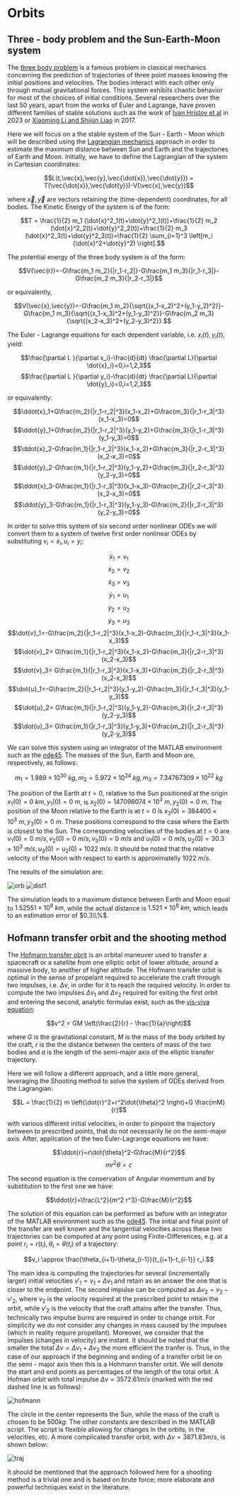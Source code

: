 # Orbits

## Three - body problem and the Sun-Earth-Moon system
The [three body problem](https://en.wikipedia.org/wiki/Three-body_problem) is a famous problem in classical mechanics concerning the prediction of trajectories of three point masses knowing the initial positions and velocities. The bodies interact with each other only through mutual gravitational forces. This system exhibits chaotic behavior for most of the choices of initial conditions. Several researchers over the last 50 years, apart from the works of Euler and Lagrange, have proven different families of stable solutions such as the work of [Ivan Hristov et al](https://arxiv.org/abs/2308.16159) in 2023 or [Xiaoming Li and Shijun Liao](https://arxiv.org/abs/1705.00527) in 2017.

Here we will focus on a the stable system of the Sun - Earth - Moon which will be described using the [Lagrangian mechanics](https://en.wikipedia.org/wiki/Lagrangian_mechanics) approach in order to estimate the maximum distance between Sun and Earth and the trajectories of Earth and Moon. Initially, we have to define the Lagrangian of the system in Cartesian coordinates:

$$L(t,\vec{x},\vec{y},\vec{\dot{x}},\vec{\dot{y}}) = T(\vec{\dot{x}},\vec{\dot{y}})-V(\vec{x},\vec{y})$$

where $\vec{x},\vec{y}$ are vectors retaining the (time-dependent) coordinates, for all bodies. The Kinetic Energy of the system is of the form:

$$T = \frac{1}{2} m_1 (\dot{x}^2_1(t)+\dot{y}^2_1(t))+\frac{1}{2} m_2 (\dot{x}^2_2(t)+\dot{y}^2_2(t))+\frac{1}{2} m_3 (\dot{x}^2_3(t)+\dot{y}^2_3(t))=\frac{1}{2} \sum_{i=1}^3 \left[m_i (\dot{x}^2+\dot{y}^2) \right].$$

The potential energy of the three body system is of the form:

$$V(\vec{r})=-G\frac{m_1 m_2}{|r_1-r_2|}-G\frac{m_1 m_3}{|r_1-r_3|}-G\frac{m_2 m_3}{|r_2-r_3|}$$

or equivalently,

$$V(\vec{x},\vec{y})=-G\frac{m_1 m_2}{\sqrt{(x_1-x_2)^2+(y_1-y_2)^2}}-G\frac{m_1 m_3}{\sqrt{(x_1-x_3)^2+(y_1-y_3)^2}}-G\frac{m_2 m_3}{\sqrt{(x_2-x_3)^2+(y_2-y_3)^2}}.$$

The Euler - Lagrange equations for each dependent variable, i.e. $x_i (t),y_i (t)$, yield:

$$\frac{\partial L }{\partial x_i}-\frac{d}{dt} \frac{\partial L}{\partial \dot{x}_i}=0,i=1,2,3$$
$$\frac{\partial L }{\partial y_i}-\frac{d}{dt} \frac{\partial L}{\partial \dot{y}_i}=0,i=1,2,3$$

or equivalently:

$$\ddot{x}_1+G\frac{m_2}{|r_1-r_2|^3}(x_1-x_2)+G\frac{m_3}{|r_1-r_3|^3}(x_1-x_3)=0$$
$$\ddot{y}_1+G\frac{m_2}{|r_1-r_2|^3}(y_1-y_2)+G\frac{m_3}{|r_1-r_3|^3}(y_1-y_3)=0$$
$$\ddot{x}_2-G\frac{m_1}{|r_1-r_2|^3}(x_1-x_2)+G\frac{m_3}{|r_2-r_3|^3}(x_2-x_3)=0$$
$$\ddot{y}_2-G\frac{m_1}{|r_1-r_2|^3}(y_1-y_2)+G\frac{m_3}{|r_2-r_3|^3}(y_2-y_3)=0$$
$$\ddot{x}_3-G\frac{m_1}{|r_1-r_3|^3}(x_1-x_3)-G\frac{m_2}{|r_2-r_3|^3}(x_2-x_3)=0$$
$$\ddot{y}_3-G\frac{m_1}{|r_1-r_3|^3}(y_1-y_3)-G\frac{m_2}{|r_2-r_3|^3}(y_2-y_3)=0$$

In order to solve this system of six second order nonlinear ODEs we will convert them to a system of twelve first order nonlinear ODEs by substituting $v_i=\dot{x}_i,u_i=\dot{y}_i$:

$$\dot{x}_1=v_1$$
$$\dot{x}_2=v_2$$
$$\dot{x}_3=v_3$$
$$\dot{y}_1=u_1$$
$$\dot{y}_2=u_2$$
$$\dot{y}_3=u_3$$
$$\dot{v}_1=-G\frac{m_2}{|r_1-r_2|^3}(x_1-x_2)-G\frac{m_3}{|r_1-r_3|^3}(x_1-x_3)$$
$$\dot{v}_2= G\frac{m_1}{|r_1-r_2|^3}(x_1-x_2)-G\frac{m_3}{|r_2-r_3|^3}(x_2-x_3)$$
$$\dot{v}_3= G\frac{m_1}{|r_1-r_3|^3}(x_1-x_3)+G\frac{m_2}{|r_2-r_3|^3}(x_2-x_3)$$
$$\dot{u}_1=-G\frac{m_2}{|r_1-r_2|^3}(y_1-y_2)-G\frac{m_3}{|r_1-r_3|^3}(y_1-y_3)$$
$$\dot{u}_2= G\frac{m_1}{|r_1-r_2|^3}(y_1-y_2)-G\frac{m_3}{|r_2-r_3|^3}(y_2-y_3)$$
$$\dot{u}_3= G\frac{m_1}{|r_1-r_3|^3}(y_1-y_3)+G\frac{m_2}{|r_2-r_3|^3}(y_2-y_3)$$

We can solve this system using an integrator of the MATLAB environment such as the [ode45](https://uk.mathworks.com/help/matlab/ref/ode45.html). The masses of the Sun, Earth and Moon are, respectively, as follows:

$$m_1 = 1.989\times 10^{30}\ kg, m_2 = 5.972\times 10^{24}\ kg, m_3 = 7.34767309\times 10^{22}\ kg$$

The position of the Earth at $t=0$, relative to the Sun positioned at the origin $x_1(0)=0\ km,y_1(0)=0\ m$, is $x_2(0)=147098074\times 10^3\ m,y_2(0)=0\ m$. The position of the Moon relative to the Earth is at $t=0$ is $x_3(0) = 384400\times 10^3\ m, y_3 (0) = 0\ m$. These positions correspond to the case where the Earth is closest to the Sun. The corresponding velocities of the bodies at $t=0$ are $v_1 (0) = 0\ m/s, v_2 (0) = 0\ m/s, v_3(0) = 0\ m/s$ and $u_1(0)=0\ m/s, u_2(0)=30.3\times 10^3\ m/s, u_3(0) = u_2(0) + 1022\ m/s$. It should be noted that the relative velocity of the Moon with respect to earth is approximatelly $1022\ m/s$.

The results of the simulation are:

![orb](https://github.com/cfilelispapadopoulos/Tiny-Examples-of-Computational-Physics/assets/137081674/b35a65ce-c90f-4d01-b0a3-96b9003545db)
![dist1](https://github.com/cfilelispapadopoulos/Tiny-Examples-of-Computational-Physics/assets/137081674/a1d7ed66-d444-461d-8644-20a1e3cf089d)

The simulation leads to a maximum distance between Earth and Moon equal to $1.52551 \times 10^8\ km$, while the actual distance is $1.521\times 10^8\ km$, which leads to an estimation error of $0.3\\%$.

## Hofmann transfer orbit and the shooting method
The [Hofmann transfer obrit](https://en.wikipedia.org/wiki/Hohmann_transfer_orbit) is an orbital maneuver used to transfer a spacecraft or a satellite from one elliptic orbit of lower altitude, around a massive body, to another of higher altitude. The Hofmann transfer orbit is optimal in the sense of propelant required to accelerate the craft through two impulses, i.e. $\Delta v$, in order for it to reach the required velocity. In order to compute the two impulses $\Delta v_1$ and $\Delta v_2$ required for exiting the first orbit and entering the second, analytic formulas exist, such as the [vis-viva equation](https://en.wikipedia.org/wiki/Vis-viva_equation):

$$v^2 = GM \left(\frac{2}{r} - \frac{1}{a}\right)$$

where $G$ is the gravitational constant, $M$ is the mass of the body orbited by the craft, $r$ is the the distance between the centers of mass of the two bodies and $a$ is the length of the semi-major axis of the elliptic transfer trajectory.

Here we will follow a different approach, and a little more general, leveraging the Shooting method to solve the system of ODEs derived from the Lagrangian:

$$L = \frac{1}{2} m \left(\dot{r}^2+r^2\dot{\theta}^2 \right)+G \frac{mM}{r}$$

with various different initial velocities, in order to pinpoint the trajectory between to prescribed points, that do not necessarily lie on the semi-major axis. After, application of the two Euler-Lagrange equations we have:

$$\ddot{r}=r\dot{\theta}^2-G\frac{M}{r^2}$$
$$m r^2 \dot{\theta} = c$$

The second equation is the conservation of Angular momentum and by substitution to the first one we have:

$$\ddot{r}=\frac{L^2}{m^2 r^3}-G\frac{M}{r^2}$$

The solution of this equation can be performed as before with an integrator of the MATLAB environment such as the [ode45](https://uk.mathworks.com/help/matlab/ref/ode45.html). The initial and final point of the transfer are well known and the tangential velocities across these two trajectories can be computed at any point using Finite-Differences, e.g. at a point $r_i=r(t_i),\theta_i=\theta(t_i)$ of a trajectory:

$$v_i \approx \frac{\theta_{i+1}-\theta_{i-1}}{t_{i+1}-t_{i-1}} r_i.$$

The main idea is computing the trajectories for several (incrementally larger) initial velocities $v'_1 = v_1 + \Delta v_1$ and retain as an answer the one that is closer to the endpoint. The second impulse can be computed as $\Delta v_2 = v_2 - v'_2$, where $v_2$ is the velocity required at the prescribed point to retain the orbit, while $v'_2$ is the velocity that the craft attains after the transfer. Thus, technically two impulse burns are required in order to change orbit. For simplicity we do not consider any changes in mass caused by the impulses (which in reality require propellant). Moreover, we consider that the impulses (changes in velocity) are instant. It should be noted that the smaller the total $\Delta v = \Delta v_1 +\Delta v_2$ the more efficient the tranfer is. Thus, in the case of our approach if the beginning and ending of a transfer orbit lie on the semi - major axis then this is a Hohmann transfer orbit. We will denote the start and end points as percentages of the length of the total orbit. A Hofman orbit with total impulse $\Delta v=3572.61 m/s$ (marked with the red dashed line is as follows):

![hofmann](https://github.com/cfilelispapadopoulos/Tiny-Examples-of-Computational-Physics/assets/137081674/d6985821-670c-4410-a102-89a4895b91d7)

The circle in the center represents the Sun, while the mass of the craft is chosen to be $500 kg$. The other constants are described in the MATLAB script. The script is flexible allowing for changes in the orbits, in the velocities, etc. A more complicated transfer orbit, with $\Delta v = 3871.83 m/s$, is shown below:

![traj](https://github.com/cfilelispapadopoulos/Tiny-Examples-of-Computational-Physics/assets/137081674/1cf6de59-a62a-4ccb-ba79-fc263542369e)

It should be mentioned that the approach followed here for a shooting method is a trivial one and is based on brute force; more elaborate and powerful techniques exist in the literature.
